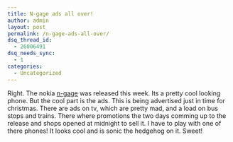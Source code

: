```yaml
---
title: N-gage ads all over!
author: admin
layout: post
permalink: /n-gage-ads-all-over/
dsq_thread_id:
  - 26006491
dsq_needs_sync:
  - 1
categories:
  - Uncategorized
---
```

Right. The nokia [n-gage][1] was released this week. Its a pretty cool looking phone. But the cool part is the ads. This is being advertised just in time for christmas. There are ads on tv, which are pretty mad, and a load on bus stops and trains. There where promotions the two days comming up to the release and shops opened at midnight to sell it. I have to play with one of there phones! It looks cool and is sonic the hedgehog on it. Sweet!

 [1]: http://www.n-gage.Com